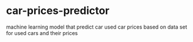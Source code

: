 # car-prices-predictor
machine learning model that predict car used car prices based on data set for used cars and their prices 
